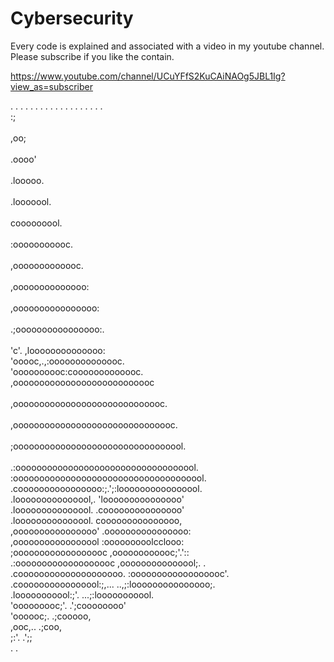 # Cybersecurity

Every code is explained and associated with a video in my youtube channel.
Please subscribe if you like the contain.

https://www.youtube.com/channel/UCuYFfS2KuCAiNAOg5JBL1Ig?view_as=subscriber

  .  .  .  .  .  .  .  .               .  .  .  .  .  .  .  .  .            .  . 
  <br>
                                        :;  <br>                                      
                                       ,oo; <br>                                      
                                      .oooo'    <br>                                  
                                     .looooo.       <br>                              
                                    .looooool.          <br>                          
                                    cooooooool.             <br>                      
                                   :ooooooooooc.                <br>                  
                                  ,ooooooooooooc.                   <br>              
                                 ,oooooooooooooo:                       <br>          
                                ,oooooooooooooooo:                          <br>      
                                .;oooooooooooooooo:.                            <br>  
                              'c'. ,loooooooooooooo:                              <br>
                             'ooooc,.,:oooooooooooooc.                           <br>
                            'oooooooooc:cooooooooooooc.                          <br>
                           ,ooooooooooooooooooooooooooc                         <br>  
                          ,ooooooooooooooooooooooooooooc.                      <br>   
                         ,ooooooooooooooooooooooooooooooc.                    <br>    
                        ;ooooooooooooooooooooooooooooooool.                    <br>   
                      .:ooooooooooooooooooooooooooooooooool.                      <br>
                      :ooooooooooooooooooooooooooooooooooool.                     <br>
                    .coooooooooooooooo:;.';:loooooooooooooool.                    <br>
                   .looooooooooooool,.       'looooooooooooooo'                   <br>
                  .looooooooooooool.          .cooooooooooooooo'                  <br>
                 .looooooooooooool.             cooooooooooooooo,                 <br>
                ,oooooooooooooooo'              .oooooooooooooooo:                <br>
               ,ooooooooooooooool                :ooooooooolcclooo:               <br>
              ;oooooooooooooooooc                ,oooooooooooc;'.'::              <br>
            .:ooooooooooooooooooc                ,ooooooooooooool;. .             <br>
           .coooooooooooooooooooo.               :oooooooooooooooooc'.            <br>
          .coooooooooooooool:;,...               ..,;:looooooooooooooo;.          <br>
         .looooooooool:;'.                             ...;:looooooooool.         <br>
        'ooooooooc;'.                                        .';coooooooo'        <br>
       'oooooc;.                                                  .;cooooo,       <br>
      ,ooc,..                                                         .;coo,      <br>
     ;:'.                                                                .';;     <br>
    .                                                                        .<br>



 

